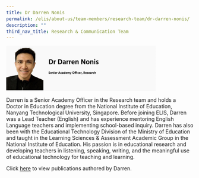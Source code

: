 ```yaml
---
title: Dr Darren Nonis
permalink: /elis/about-us/team-members/research-team/dr-darren-nonis/
description: ""
third_nav_title: Research & Communication Team
---
```

<img src="/images/Dr%20Darren%20Nonis.jpg" 
     style="width:80%">

Darren is a Senior Academy Officer in the Research team and holds a Doctor in Education degree from the National Institute of Education, Nanyang Technological University, Singapore. Before joining ELIS, Darren was a Lead Teacher (English) and has experience mentoring English Language teachers and implementing school-based inquiry. Darren has also been with the Educational Technology Division of the Ministry of Education and taught in the Learning Sciences & Assessment Academic Group in the National Institute of Education. His passion is in educational research and developing teachers in listening, speaking, writing, and the meaningful use of educational technology for teaching and learning.

Click [here](https://academyofsingaporeteachers.moe.edu.sg/elis/about-us/team-members/staff-publications/darren-nonis) to view publications authored by Darren.